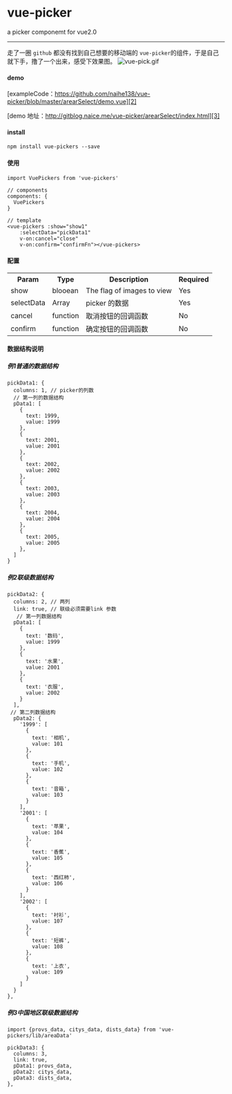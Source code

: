 # vue-picker
a picker componemt for vue2.0

------
走了一圈 `github` 都没有找到自己想要的移动端的 `vue-picker`的组件，于是自己就下手，撸了一个出来，感受下效果图。
![vue-pick.gif][1]


#### demo

[exampleCode：https://github.com/naihe138/vue-picker/blob/master/arearSelect/demo.vue][2]

[demo 地址：http://gitblog.naice.me/vue-picker/arearSelect/index.html][3]

#### install

`npm install vue-pickers --save`

#### 使用

```
import VuePickers from 'vue-pickers'

// components
components: {
  VuePickers
}

// template
<vue-pickers :show="show1"
    :selectData="pickData1"
    v-on:cancel="close"
    v-on:confirm="confirmFn"></vue-pickers>

```

#### 配置

<table>
    <tr>
        <th>Param</th>
        <th>Type</th>
        <th>Description</th>
        <th>Required</th>
    </tr>
    <tr>
        <td>show</td>
        <td>blooean</td>
        <td>The flag of images to view</td>
        <td>Yes</td>
    </tr>
    <tr>
        <td>selectData</td>
        <td>Array</td>
        <td>picker 的数据</td>
        <td>Yes</td>
    </tr>
    <tr>
        <td>cancel</td>
        <td>function</td>
        <td>取消按钮的回调函数</td>
        <td>No</td>
    </tr>
    <tr>
        <td>confirm</td>
        <td>function</td>
        <td>确定按钮的回调函数</td>
        <td>No</td>
    </tr>
</table>

#### 数据结构说明

##### 例1普通的数据结构

```
pickData1: {
  columns: 1, // picker的列数
  // 第一列的数据结构
  pData1: [
    {
      text: 1999,
      value: 1999
    },
    {
      text: 2001,
      value: 2001
    },
    {
      text: 2002,
      value: 2002
    },
    {
      text: 2003,
      value: 2003
    },
    {
      text: 2004,
      value: 2004
    },
    {
      text: 2005,
      value: 2005
    },
  ]
}
```

##### 例2联级数据结构

```
pickData2: {
  columns: 2, // 两列
  link: true, // 联级必须需要link 参数
   // 第一列数据结构
  pData1: [
    {
      text: '数码',
      value: 1999
    },
    {
      text: '水果',
      value: 2001
    },
    {
      text: '衣服',
      value: 2002
    }
  ],
 // 第二列数据结构
  pData2: {
    '1999': [
      {
        text: '相机',
        value: 101
      },
      {
        text: '手机',
        value: 102
      },
      {
        text: '音箱',
        value: 103
      }
    ],
    '2001': [
      {
        text: '苹果',
        value: 104
      },
      {
        text: '香蕉',
        value: 105
      },
      {
        text: '西红柿',
        value: 106
      }
    ],
    '2002': [
      {
        text: '衬衫',
        value: 107
      },
      {
        text: '短裤',
        value: 108
      },
      {
        text: '上衣',
        value: 109
      }
    ]
  }
},
```

##### 例3中国地区联级数据结构

```
import {provs_data, citys_data, dists_data} from 'vue-pickers/lib/areaData'

pickData3: {
  columns: 3,
  link: true,
  pData1: provs_data,
  pData2: citys_data,
  pData3: dists_data,
},
```


  [1]: http://img.store.naice.me/vue-pick.gif
  [2]: https://github.com/naihe138/vue-picker/blob/master/arearSelect/demo.vue
  [3]: http://gitblog.naice.me/vue-picker/arearSelect/index.html